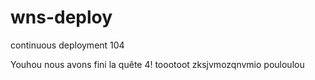 # wns-deploy

continuous deployment 104

Youhou nous avons fini la quête 4!
toootoot
zksjvmozqnvmio
pouloulou
